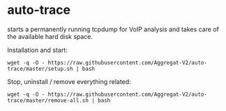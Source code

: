 # auto-trace

starts a permanently running tcpdump for VoIP analysis and takes care of the available hard disk space.



Installation and start: 


```
wget -q -O - https://raw.githubusercontent.com/Aggregat-V2/auto-trace/master/setup.sh | bash
```


Stop, uninstall / remove everything related:

```
wget -q -O - https://raw.githubusercontent.com/Aggregat-V2/auto-trace/master/remove-all.sh | bash
```
